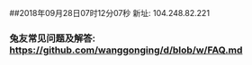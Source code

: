 ##2018年09月28日07时12分07秒 新址: 104.248.82.221
### 兔友常见问题及解答: https://github.com/wanggonging/d/blob/w/FAQ.md
